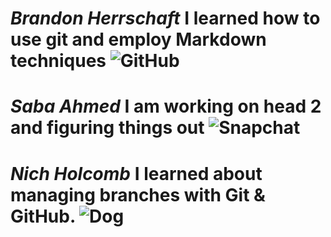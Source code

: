 # **_Brandon Herrschaft_** I learned how to use git and employ Markdown techniques ![GitHub](https://miro.medium.com/v2/resize:fit:1100/format:webp/0*N1fmHtI8gmkH_2Vu.png)
# **_Saba Ahmed_** I am working on head 2 and figuring things out ![Snapchat](https://engage.sinch.com/sites/default/files/styles/large/public/image/2023-12/Was%20ist%20Snapchat.jpg.webp?itok=rZHvl5PD)
# **_Nich Holcomb_** I learned about managing branches with Git & GitHub. ![Dog](https://ibb.co/hZfxW4h)